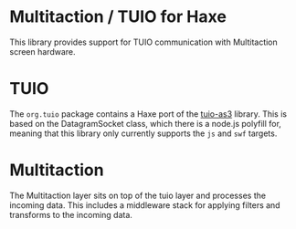 # Multitaction / TUIO for Haxe #

This library provides support for TUIO communication with Multitaction
screen hardware.

# TUIO #
The `org.tuio` package contains a Haxe port of the [tuio-as3](https://github.com/lagerkoller/tuio-as3) library.
This is based on the DatagramSocket class, which there is a node.js polyfill for, meaning that this library only currently supports the `js` and `swf` targets.

# Multitaction #
The Multitaction layer sits on top of the tuio layer and processes the incoming data.
This includes a middleware stack for applying filters and transforms to the incoming data.